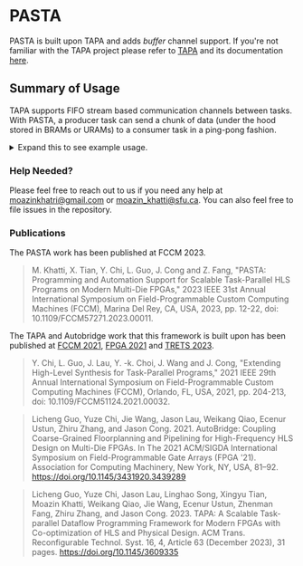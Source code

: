 # PASTA

PASTA is built upon TAPA and adds *buffer* channel support. If you're not familiar with the TAPA project please refer to [TAPA](https://github.com/UCLA-VAST/tapa) and its documentation [here](https://tapa.rtfd.io/).


## Summary of Usage
TAPA supports FIFO stream based communication channels between tasks. With PASTA, a producer task can send a chunk of data (under the hood stored in BRAMs or URAMs) to a consumer task in a ping-pong fashion.
<details>
<summary>Expand this to see example usage.</summary>

### Buffer channel configuration
A buffer channel declaration looks like the following:
```cpp
tapa::buffer<float[NX][NY][NZ],      // the type, followed by the dimensions and their sizes
             2,                      // the no of sections (e.g. 2 for ping-pong)
             tapa::array_partition<  // a list of partition strategy for each dimension
                tapa::normal,        // normal partitioning (no partitioning)
                tapa::cyclic<2>,     // cyclic partition with factor of 2, block is also supported
                tapa::complete       // complete partitioning
              >,
             tapa::memcore<tapa::bram> // the memcore to use, can be BRAM and URAM
             >
```

### Usage of buffers in tasks
Note that in the example below `...` show truncated text to keep the example clean.
```cpp
// renaming types for easier writing
using buf_type_t = tapa::buffer<int[10][20], 2, tapa::array_partition<tapa::normal>, tapa::memcore<tapa::BRAM>>;
using ibuf_type_t = tapa::ibuffer<int[10][20], 2, tapa::array_partition<tapa::normal>, tapa::memcore<tapa::BRAM>>;
using obuf_type_t = tapa::obuffer<int[10][20], 2, tapa::array_partition<tapa::normal>, tapa::memcore<tapa::BRAM>>;

// the producer task which writes a chunk of data
void producer(obuf_type_t& buf_out, ...) {
    for (int t = 0; t < 10; t++) {
        // block till we get enough space on channel to write a 2D array of [10][20] integers.
        auto section = buf_out.acquire();
        // get a reference to the underlying memory region
        auto& memref = section();
        // write to memref in any order possible.
        // - random dynamically accessed writes/reads are allowed. its equivalent of interacting with an array of shape [10][20] in HLS.
        for (int i = 0; i < 10; i++) {
            for (int j = 0; j < 20; j++) {
                memref[i][j] = some_integer_value();
            }
        }
        // once `section` goes out of scope, it automatically tells the consumer task that it can start reading
    }
}

// the consumer task which reads a chunk of data
void consumer(ibuf_type_t& buf_in, ...) {
    for (int t = 0; t < 10; t++) {
        // block till we get a valid chunk to read. the chunk is  a 2D array of [10][20] integers.
        auto section = buf_out.acquire();
        // get a reference to the underlying memory region
        auto& memref = section();
        // read from the memref as desired
        // - random dynamically accessed reads/writes are allowed. its equivalent of interacting with an array of shape [10][20] in HLS.
        for (int i = 0; i < 10; i++) {
            for (int j = 0; j < 20; j++) {
                memref[i][j] = some_integer_value();
            }
        }
        // once `section` goes out of scope, it automatically tells the producer task that the consumer is done reading and
        // the memory region can be used to write new data again
    }
}

void top(...) {
    buf_type_t buf_name;
    tapa::task()
      .invoke(producer, buf_name, ...)
      .invoke(consumer, buf_name, ...);
}
```
</details>

### Help Needed?
Please feel free to reach out to us if you need any help at [moazinkhatri@gmail.com](mailto:moazinkhatri@gmail.com) or [moazin_khatti@sfu.ca](mailto:moazin_khatti@sfu.ca).
You can also feel free to file issues in the repository.

### Publications
The PASTA work has been published at FCCM 2023.
> M. Khatti, X. Tian, Y. Chi, L. Guo, J. Cong and Z. Fang, "PASTA: Programming and Automation Support for Scalable Task-Parallel HLS Programs on Modern Multi-Die FPGAs," 2023 IEEE 31st Annual International Symposium on Field-Programmable Custom Computing Machines (FCCM), Marina Del Rey, CA, USA, 2023, pp. 12-22, doi: 10.1109/FCCM57271.2023.00011.

The TAPA and Autobridge work that this framework is built upon has been published at [FCCM 2021](https://ieeexplore.ieee.org/document/9444053), [FPGA 2021](https://dl.acm.org/doi/10.1145/3431920.3439289) and [TRETS 2023](https://dl.acm.org/doi/10.1145/3609335).
> Y. Chi, L. Guo, J. Lau, Y. -k. Choi, J. Wang and J. Cong, "Extending High-Level Synthesis for Task-Parallel Programs," 2021 IEEE 29th Annual International Symposium on Field-Programmable Custom Computing Machines (FCCM), Orlando, FL, USA, 2021, pp. 204-213, doi: 10.1109/FCCM51124.2021.00032.

> Licheng Guo, Yuze Chi, Jie Wang, Jason Lau, Weikang Qiao, Ecenur Ustun, Zhiru Zhang, and Jason Cong. 2021. AutoBridge: Coupling Coarse-Grained Floorplanning and Pipelining for High-Frequency HLS Design on Multi-Die FPGAs. In The 2021 ACM/SIGDA International Symposium on Field-Programmable Gate Arrays (FPGA '21). Association for Computing Machinery, New York, NY, USA, 81–92. https://doi.org/10.1145/3431920.3439289

> Licheng Guo, Yuze Chi, Jason Lau, Linghao Song, Xingyu Tian, Moazin Khatti, Weikang Qiao, Jie Wang, Ecenur Ustun, Zhenman Fang, Zhiru Zhang, and Jason Cong. 2023. TAPA: A Scalable Task-parallel Dataflow Programming Framework for Modern FPGAs with Co-optimization of HLS and Physical Design. ACM Trans. Reconfigurable Technol. Syst. 16, 4, Article 63 (December 2023), 31 pages. https://doi.org/10.1145/3609335
